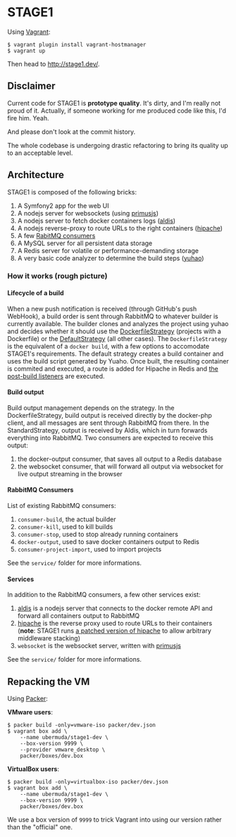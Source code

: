 STAGE1
======

Using [Vagrant](http://vagrantup.com/):

    $ vagrant plugin install vagrant-hostmanager
    $ vagrant up

Then head to http://stage1.dev/.

Disclaimer
----------

Current code for STAGE1 is __prototype quality__. It's dirty, and I'm really not proud of it. Actually, if someone working for me produced code like this, I'd fire him. Yeah.

And please don't look at the commit history.

The whole codebase is undergoing drastic refactoring to bring its quality up to an acceptable level.

Architecture
------------

STAGE1 is composed of the following bricks:

1. A Symfony2 app for the web UI
2. A nodejs server for websockets (using [primusjs](https://github.com/primus/primus))
3. A nodejs server to fetch docker containers logs ([aldis](https://github.com/stage1/aldis))
4. A nodejs reverse-proxy to route URLs to the right containers ([hipache](https://github.com/ubermuda/hipache))
5. A few [RabitMQ consumers](#rabbitmq-consumers)
6. A MySQL server for all persistent data storage
7. A Redis server for volatile or performance-demanding storage
8. A very basic code analyzer to determine the build steps ([yuhao](https://github.com/stage1/yuhao))

### How it works (rough picture)

#### Lifecycle of a build

When a new push notification is received (through GitHub's push WebHook), a build order is sent through RabbitMQ to whatever builder is currently available. The builder clones and analyzes the project using yuhao and decides whether it should use the [DockerfileStrategy](blob/master/src/App/CoreBundle/Builder/Strategy/DockerfileStrategy.php) (projects with a Dockerfile) or the [DefaultStrategy](blob/master/src/App/CoreBundle/Builder/Strategy/DefaultStrategy.php) (all other cases). The `DockerfileStrategy` is the equivalent of a `docker build`, with a few options to accomodate STAGE1's requirements. The default strategy creates a build container and uses the build script generated by Yuaho. Once built, the resulting container is commited and executed, a route is added for Hipache in Redis and [the post-build listeners](blob/master/src/App/CoreBundle/EventListener/Build/) are executed.

#### Build output

Build output management depends on the strategy. In the DockerfileStrategy, build output is received directly by the docker-php client, and all messages are sent through RabbitMQ from there. In the StandardStrategy, output is received by Aldis, which in turn forwards everything into RabbitMQ. Two consumers are expected to receive this output:

1. the docker-output consumer, that saves all output to a Redis database
2. the websocket consumer, that will forward all output via websocket for live output streaming in the browser

#### RabbitMQ Consumers

List of existing RabbitMQ consumers:

1. `consumer-build`, the actual builder
2. `consumer-kill`, used to kill builds
3. `consumer-stop`, used to stop already running containers
4. `docker-output`, used to save docker containers output to Redis
5. `consumer-project-import`, used to import projects

See the `service/` folder for more informations.

#### Services

In addition to the RabbitMQ consumers, a few other services exist:

1. [aldis](https://github.com/stage1/aldis) is a nodejs server that connects to the docker remote API and forward all containers output to RabbitMQ
2. [hipache](https://github.com/dotcloud/hipache/) is the reverse proxy used to route URLs to their containers (__note__: STAGE1 runs [a patched version of hipache](https://github.com/ubermuda/hipache) to allow arbitrary middleware stacking)
3. `websocket` is the websocket server, written with [primusjs](https://github.com/primus/primus)

See the `service/` folder for more informations.

Repacking the VM
----------------

Using [Packer](http://packer.io/):

**VMware users**:

    $ packer build -only=vmware-iso packer/dev.json
    $ vagrant box add \
        --name ubermuda/stage1-dev \
        --box-version 9999 \
        --provider vmware_desktop \
        packer/boxes/dev.box

**VirtualBox users**:

    $ packer build -only=virtualbox-iso packer/dev.json
    $ vagrant box add \
        --name ubermuda/stage1-dev \
        --box-version 9999 \
        packer/boxes/dev.box

We use a box version of `9999` to trick Vagrant into using our version rather than the "official" one.